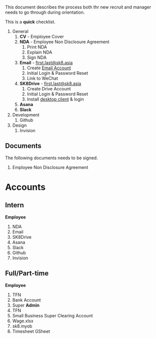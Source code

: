 This document describes the process both thr new recruit and manager needs to go through during orientation.

This is a **quick** checklist.

1. General
    1. **CV** - Employee Cover
    1. **NDA** - Employee Non Disclosure Agreement
        1. Print NDA
        1. Explain NDA
        1. Sign NDA
    1. **Email** - first.last@sk8.asia
        1. Create [Email Account](https://exmail.qq.com/login)
        1. Initial Login & Password Reset
        1. Link to WeChat
    1. **SK8Drive** - first.last@sk8.asia
        1. Create Drive Account
        1. Initial Login & Password Reset
        1. Install [desktop client](https://owncloud.org/install/#desktop) & login
    1. **Asana**
    1. **Slack**
1. Development
    1. Github
1. Design
    1. Invision

## Documents

The following documents needs to be signed.

1. Employee Non Disclosure Agreement

# Accounts

## Intern

**Employee**
1. NDA
1. Email
1. SK8Drive
1. Asana
1. Slack
1. Github
1. Invision

## Full/Part-time

**Employee**
1. TFN
1. Bank Account
1. Super
**Admin**
1. TFN
1. Small Business Super Clearing Account
1. Wage.xlsx
1. sk8.myob
1. Timesheet GSheet